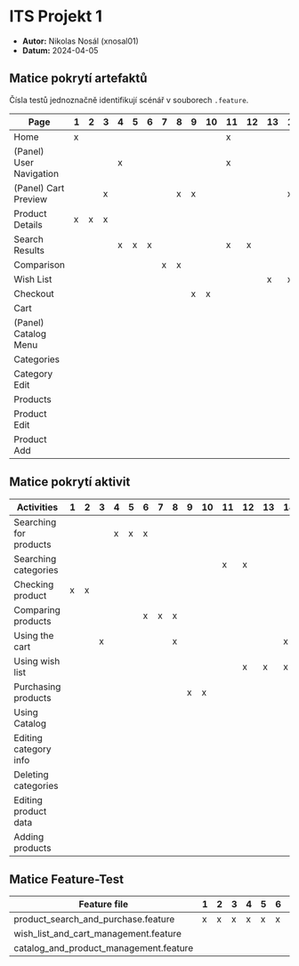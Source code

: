 # ITS Projekt 1

- **Autor:** Nikolas Nosál (xnosal01)
- **Datum:** 2024-04-05

## Matice pokrytí artefaktů

Čísla testů jednoznačně identifikují scénář v souborech `.feature`.

| Page                          | 1 | 2 | 3 | 4 | 5 | 6 | 7 | 8 | 9 | 10 | 11 | 12 | 13 | 14 | 15 | 16 | 17 | 18 | 19 | 20 | 21 | 22 | 23 | 24 |
|-------------------------------|---|---|---|---|---|---|---|---|---|----|----|----|----|----|----|----|----|----|----|----|----|----|----|----|
| Home                          | x |   |   |   |   |   |   |   |   |    | x  |    |    |    |    |    |    |    |    |    |    |    |    |    |
| (Panel) User Navigation       |   |   |   | x |   |   |   |   |   |    | x  |    |    |    |    |    |    |    |    |    |    |    |    |    |
| (Panel) Cart Preview          |   |   | x |   |   |   |   | x | x |    |    |    |    | x  | x  | x  |    |    |    |    |    |    |    |    |
| Product Details               | x | x | x |   |   |   |   |   |   |    |    |    |    |    |    |    |    |    |    |    |    |    |    |    |
| Search Results                |   |   |   | x | x | x |   |   |   |    | x  | x  |    |    |    |    |    |    |    |    |    |    |    |    |
| Comparison                    |   |   |   |   |   |   | x | x |   |    |    |    |    |    |    |    |    |    |    |    |    |    |    |    |
| Wish List                     |   |   |   |   |   |   |   |   |   |    |    |    | x  | x  |    |    |    |    |    |    |    |    |    |    |
| Checkout                      |   |   |   |   |   |   |   |   | x | x  |    |    |    |    |    |    |    |    |    |    |    |    |    |    |
| Cart                          |   |   |   |   |   |   |   |   |   |    |    |    |    |    | x  | x  |    |    |    |    |    |    |    |    |
| (Panel) Catalog Menu          |   |   |   |   |   |   |   |   |   |    |    |    |    |    |    |    | x  |    |    |    |    |    |    |    |
| Categories                    |   |   |   |   |   |   |   |   |   |    |    |    |    |    |    |    |    | x  |    | x  |    |    |    |    |
| Category Edit                 |   |   |   |   |   |   |   |   |   |    |    |    |    |    |    |    |    |    | x  |    |    |    |    |    |
| Products                      |   |   |   |   |   |   |   |   |   |    |    |    |    |    |    |    |    |    |    |    | x  |    |    |    |
| Product Edit                  |   |   |   |   |   |   |   |   |   |    |    |    |    |    |    |    |    |    |    |    |    | x  | x  |    |
| Product Add                   |   |   |   |   |   |   |   |   |   |    |    |    |    |    |    |    |    |    |    |    |    |    |    | x  |


## Matice pokrytí aktivit

| Activities                | 1 | 2 | 3 | 4 | 5 | 6 | 7 | 8 | 9 | 10 | 11 | 12 | 13 | 14 | 15 | 16 | 17 | 18 | 19 | 20 | 21 | 22 | 23 | 24 | 
|---------------------------|---|---|---|---|---|---|---|---|---|----|----|----|----|----|----|----|----|----|----|----|----|----|----|----|
| Searching for products    |   |   |   | x | x | x |   |   |   |    |    |    |    |    |    |    |    |    |    |    |    |    |    |    |
| Searching categories      |   |   |   |   |   |   |   |   |   |    | x  | x  |    |    |    |    |    |    |    |    |    |    |    |    |
| Checking product          | x | x |   |   |   |   |   |   |   |    |    |    |    |    |    |    |    |    |    |    |    |    |    |    | 
| Comparing products        |   |   |   |   |   | x | x | x |   |    |    |    |    |    |    |    |    |    |    |    |    |    |    |    | 
| Using the cart            |   |   | x |   |   |   |   | x |   |    |    |    |    | x  | x  | x  |    |    |    |    |    |    |    |    | 
| Using wish list           |   |   |   |   |   |   |   |   |   |    |    | x  | x  | x  |    |    |    |    |    |    |    |    |    |    |
| Purchasing products       |   |   |   |   |   |   |   |   | x | x  |    |    |    |    |    |    |    |    |    |    |    |    |    |    |
| Using Catalog             |   |   |   |   |   |   |   |   |   |    |    |    |    |    |    |    | x  | x  |    |    | x  |    | x  |    |
| Editing category info     |   |   |   |   |   |   |   |   |   |    |    |    |    |    |    |    |    | x  | x  |    |    |    |    |    |
| Deleting categories       |   |   |   |   |   |   |   |   |   |    |    |    |    |    |    |    |    |    |    | x  |    |    |    |    |
| Editing product data      |   |   |   |   |   |   |   |   |   |    |    |    |    |    |    |    |    |    |    |    | x  | x  |    |    |
| Adding products           |   |   |   |   |   |   |   |   |   |    |    |    |    |    |    |    |    |    |    |    |    |    | x  | x  |


## Matice Feature-Test

| Feature file                           | 1 | 2 | 3 | 4 | 5 | 6 | 7 | 8 | 9 | 10 | 11 | 12 | 13 | 14 | 15 | 16 | 17 | 18 | 19 | 20 | 21 | 22 | 23 | 24 | 
|----------------------------------------|---|---|---|---|---|---|---|---|---|----|----|----|----|----|----|----|----|----|----|----|----|----|----|----|
| product_search_and_purchase.feature    | x | x | x | x | x | x | x | x | x | x  |    |    |    |    |    |    |    |    |    |    |    |    |    |    |
| wish_list_and_cart_management.feature  |   |   |   |   |   |   |   |   |   |    | x  | x  | x  | x  | x  | x  |    |    |    |    |    |    |    |    |  
| catalog_and_product_management.feature |   |   |   |   |   |   |   |   |   |    |    |    |    |    |    |    | x  | x  | x  | x  | x  | x  | x  | x  | 
